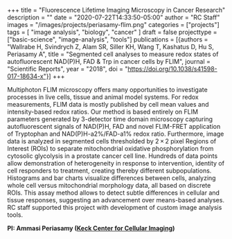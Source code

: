 +++
title = "Fluorescence Lifetime Imaging Microscopy in Cancer Research"
description = ""
date = "2020-07-22T14:33:50-05:00"
author = "RC Staff"
images = "/images/projects/periasamy-flim.png"
categories = ["projects"]
tags = [
  "image analysis",
  "biology",
  "cancer"
]
draft = false
projecttype = ["basic-science", "image-analysis", "tools"]
publications = [{authors = "Wallrabe H, Svindrych Z, Alam SR, Siller KH, Wang T, Kashatus D, Hu S, Periasamy A", title = "Segmented cell analyses to measure redox states of autofluorescent NAD(P)H, FAD & Trp in cancer cells by FLIM", journal = "Scientific Reports", year = "2018", doi = "https://doi.org/10.1038/s41598-017-18634-x"}]
+++

Multiphoton FLIM microscopy offers many opportunities to investigate processes in live cells, tissue and animal model systems. For redox measurements, FLIM data is mostly published by cell mean values and intensity-based redox ratios. Our method is based entirely on FLIM parameters generated by 3-detector time domain microscopy capturing autofluorescent signals of NAD(P)H, FAD and novel FLIM-FRET application of Tryptophan and NAD(P)H-a2%/FAD-a1% redox ratio. Furthermore, image data is analyzed in segmented cells thresholded by 2 × 2 pixel Regions of Interest (ROIs) to separate mitochondrial oxidative phosphorylation from cytosolic glycolysis in a prostate cancer cell line. Hundreds of data points allow demonstration of heterogeneity in response to intervention, identity of cell responders to treatment, creating thereby different subpopulations. Histograms and bar charts visualize differences between cells, analyzing whole cell versus mitochondrial morphology data, all based on discrete ROIs. This assay method allows to detect subtle differences in cellular and tissue responses, suggesting an advancement over means-based analyses.
RC staff supported this project with development of custom image analysis tools.

**PI: Ammasi Periasamy ([Keck Center for Cellular Imaging](https://kcci.virginia.edu/))**

